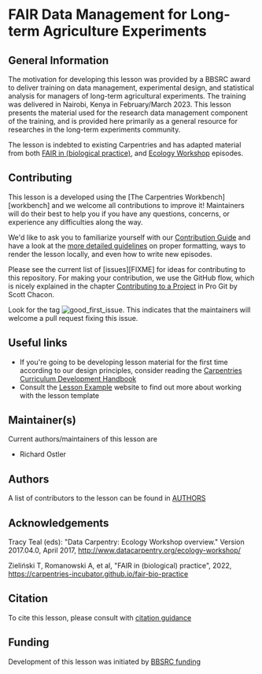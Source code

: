 # FAIR Data Management for Long-term Agriculture Experiments

## General Information

The motivation for developing this lesson was provided by a BBSRC award to deliver training on data management, experimental design, and statistical analysis for managers of long-term agricultural experiments. The training was delivered in Nairobi, Kenya in February/March 2023. This lesson presents the material used for the research data management component of the training, and is provided here primarily as a general resource for researches in the long-term experiments community.  

The lesson is indebted to existing Carpentries and has adapted material from both [FAIR in (biological practice)](https://carpentries-incubator.github.io/fair-bio-practice/), and [Ecology Workshop](https://datacarpentry.org/ecology-workshop/) episodes.

## Contributing

This lesson is a developed using the [The Carpentries Workbench][workbench] and we welcome all contributions to improve it! Maintainers will do their best to help you if you have any questions, concerns, or experience any difficulties along the way.

We'd like to ask you to familiarize yourself with our [Contribution Guide](CONTRIBUTING.md) and have a look at the [more detailed guidelines][lesson-example] on proper formatting, ways to render the lesson locally, and even how to write new episodes.

Please see the current list of [issues][FIXME] for ideas for contributing to this repository. For making your contribution, we use the GitHub flow, which is nicely explained in the chapter [Contributing to a Project](http://git-scm.com/book/en/v2/GitHub-Contributing-to-a-Project) in Pro Git by Scott Chacon.

Look for the tag ![good\_first\_issue](https://img.shields.io/badge/-good%20first%20issue-gold.svg). This indicates that the maintainers will welcome a pull request fixing this issue.

## Useful links

- If you're going to be developing lesson material for the first time according to our design principles, consider reading the [Carpentries Curriculum Development Handbook][cdh]
- Consult the [Lesson Example][lesson-example] website to find out more about working with the lesson template

## Maintainer(s)

Current authors/maintainers of this lesson are

- Richard Ostler

## Authors

A list of contributors to the lesson can be found in [AUTHORS](AUTHORS.md)

## Acknowledgements

Tracy Teal (eds): "Data Carpentry: Ecology Workshop overview." Version 2017.04.0, April 2017, http://www.datacarpentry.org/ecology-workshop/

Zieliński T, Romanowski A, et al, "FAIR in (biological) practice", 2022, https://carpentries-incubator.github.io/fair-bio-practice

## Citation

To cite this lesson, please consult with [citation guidance](CITATION.md)

## Funding

Development of this lesson was initiated by [BBSRC funding](FUNDING.md) 

[lesson-example]: https://carpentries.github.io/lesson-example
[cdh]: https://cdh.carpentries.org

